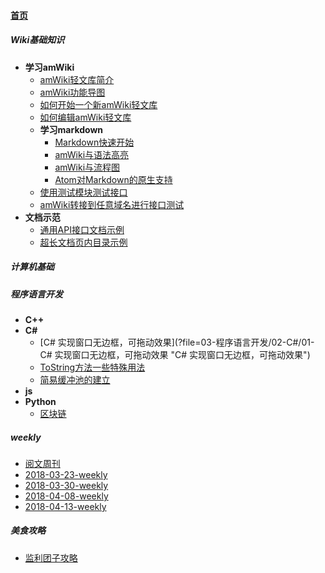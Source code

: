 
#### [首页](?file=home-首页)

##### Wiki基础知识
- **学习amWiki**
    - [amWiki轻文库简介](?file=01-Wiki基础知识/1-学习amWiki/01-amWiki轻文库简介 "amWiki轻文库简介")
    - [amWiki功能导图](?file=01-Wiki基础知识/1-学习amWiki/02-amWiki功能导图 "amWiki功能导图")
    - [如何开始一个新amWiki轻文库](?file=01-Wiki基础知识/1-学习amWiki/03-如何开始一个新amWiki轻文库 "如何开始一个新amWiki轻文库")
    - [如何编辑amWiki轻文库](?file=01-Wiki基础知识/1-学习amWiki/04-如何编辑amWiki轻文库 "如何编辑amWiki轻文库")
    - **学习markdown**
        - [Markdown快速开始](?file=01-Wiki基础知识/1-学习amWiki/05-学习markdown/01-Markdown快速开始 "Markdown快速开始")
        - [amWiki与语法高亮](?file=01-Wiki基础知识/1-学习amWiki/05-学习markdown/02-amWiki与语法高亮 "amWiki与语法高亮")
        - [amWiki与流程图](?file=01-Wiki基础知识/1-学习amWiki/05-学习markdown/03-amWiki与流程图 "amWiki与流程图")
        - [Atom对Markdown的原生支持](?file=01-Wiki基础知识/1-学习amWiki/05-学习markdown/05-Atom对Markdown的原生支持 "Atom对Markdown的原生支持")
    - [使用测试模块测试接口](?file=01-Wiki基础知识/1-学习amWiki/06-使用测试模块测试接口 "使用测试模块测试接口")
    - [amWiki转接到任意域名进行接口测试](?file=01-Wiki基础知识/1-学习amWiki/07-amWiki转接到任意域名进行接口测试 "amWiki转接到任意域名进行接口测试")
- **文档示范**
    - [通用API接口文档示例](?file=01-Wiki基础知识/2-文档示范/001-通用API接口文档示例 "通用API接口文档示例")
    - [超长文档页内目录示例](?file=01-Wiki基础知识/2-文档示范/002-超长文档页内目录示例 "超长文档页内目录示例")

##### 计算机基础

##### 程序语言开发
- **C++**
- **C#**
    - [C# 实现窗口无边框，可拖动效果](?file=03-程序语言开发/02-C#/01-C# 实现窗口无边框，可拖动效果 "C# 实现窗口无边框，可拖动效果")
    - [ToString方法一些特殊用法](?file=03-程序语言开发/02-C#/02-ToString方法一些特殊用法 "ToString方法一些特殊用法")
    - [简易缓冲池的建立](?file=03-程序语言开发/02-C#/03-简易缓冲池的建立 "简易缓冲池的建立")
- **js**
- **Python**
    - [区块链](?file=03-程序语言开发/04-Python/01-区块链 "区块链")

##### weekly
- [阅文周刊](?file=04-weekly/01-阅文周刊 "阅文周刊")
- [2018-03-23-weekly](?file=04-weekly/10-2018-03-23-weekly "2018-03-23-weekly")
- [2018-03-30-weekly](?file=04-weekly/11-2018-03-30-weekly "2018-03-30-weekly")
- [2018-04-08-weekly](?file=04-weekly/12-2018-04-08-weekly "2018-04-08-weekly")
- [2018-04-13-weekly](?file=04-weekly/13-2018-04-13-weekly "2018-04-13-weekly")

##### 美食攻略
- [监利团子攻略](?file=05-美食攻略/01-监利团子攻略 "监利团子攻略")

